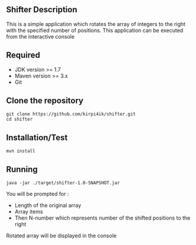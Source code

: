 Shifter Description
-----------
This is a simple application which rotates the array of integers to the right with the specified number of positions.
This application can be executed from the interactive console

Required
-----------
* JDK version >= 1.7
* Maven version >= 3.x
* Git

Clone the repository
-----------
	git clone https://github.com/kirpi4ik/shifter.git
	cd shifter

Installation/Test
-----------

    mvn install
	
Running
-----------
	java -jar ./target/shifter-1.0-SNAPSHOT.jar

	
You will be prompted for :
* Length of the original array 
* Array items
* Then N-number which represents number of the shifted positions to the right

Rotated array will be displayed in the console
	
